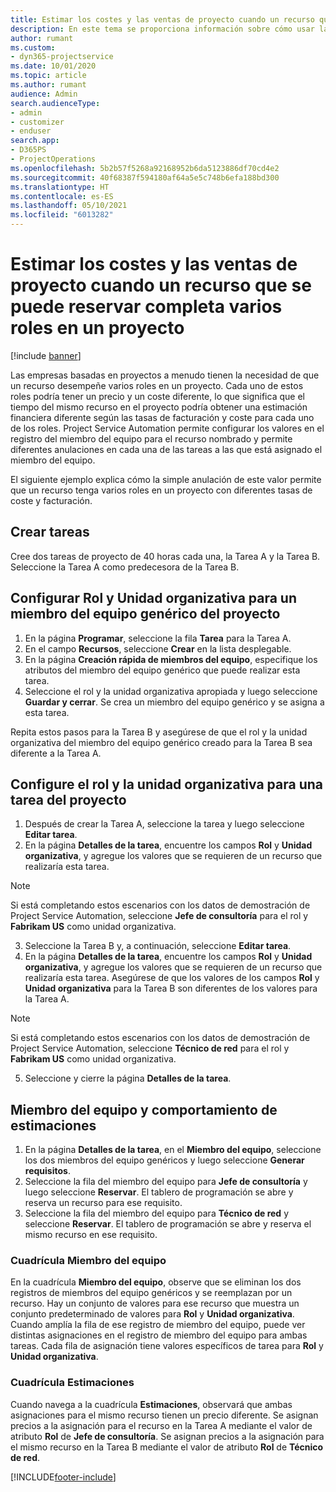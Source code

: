 ```yaml
---
title: Estimar los costes y las ventas de proyecto cuando un recurso que se puede reservar completa varios roles en un proyecto
description: En este tema se proporciona información sobre cómo usar las dimensiones de precios a fin de respaldar los precios y costes para un recurso que desempeñe varios roles en un proyecto.
author: rumant
ms.custom:
- dyn365-projectservice
ms.date: 10/01/2020
ms.topic: article
ms.author: rumant
audience: Admin
search.audienceType:
- admin
- customizer
- enduser
search.app:
- D365PS
- ProjectOperations
ms.openlocfilehash: 5b2b57f5268a92168952b6da5123886df70cd4e2
ms.sourcegitcommit: 40f68387f594180af64a5e5c748b6efa188bd300
ms.translationtype: HT
ms.contentlocale: es-ES
ms.lasthandoff: 05/10/2021
ms.locfileid: "6013282"
---
```

# <a name="estimate-project-sales-and-costs-when-a-bookable-resource-fills-multiple-roles-for-a-project"></a>Estimar los costes y las ventas de proyecto cuando un recurso que se puede reservar completa varios roles en un proyecto 

[!include [banner](../includes/psa-now-project-operations.md)]

Las empresas basadas en proyectos a menudo tienen la necesidad de que un recurso desempeñe varios roles en un proyecto. Cada uno de estos roles podría tener un precio y un coste diferente, lo que significa que el tiempo del mismo recurso en el proyecto podría obtener una estimación financiera diferente según las tasas de facturación y coste para cada uno de los roles. Project Service Automation permite configurar los valores en el registro del miembro del equipo para el recurso nombrado y permite diferentes anulaciones en cada una de las tareas a las que está asignado el miembro del equipo.

El siguiente ejemplo explica cómo la simple anulación de este valor permite que un recurso tenga varios roles en un proyecto con diferentes tasas de coste y facturación.

## <a name="create-tasks"></a>Crear tareas
Cree dos tareas de proyecto de 40 horas cada una, la Tarea A y la Tarea B. Seleccione la Tarea A como predecesora de la Tarea B.

## <a name="set-up-role-and-organization-unit-for-a-generic-project-team-member"></a>Configurar Rol y Unidad organizativa para un miembro del equipo genérico del proyecto

1. En la página **Programar**, seleccione la fila **Tarea** para la Tarea A. 
2. En el campo **Recursos**, seleccione **Crear** en la lista desplegable.
3. En la página **Creación rápida de miembros del equipo**, especifique los atributos del miembro del equipo genérico que puede realizar esta tarea.
4. Seleccione el rol y la unidad organizativa apropiada y luego seleccione **Guardar y cerrar**. Se crea un miembro del equipo genérico y se asigna a esta tarea. 

Repita estos pasos para la Tarea B y asegúrese de que el rol y la unidad organizativa del miembro del equipo genérico creado para la Tarea B sea diferente a la Tarea A. 

## <a name="set-up-role-and-organization-unit-for-a-project-task"></a>Configure el rol y la unidad organizativa para una tarea del proyecto

1. Después de crear la Tarea A, seleccione la tarea y luego seleccione **Editar tarea**.
2. En la página **Detalles de la tarea**, encuentre los campos **Rol** y **Unidad organizativa**, y agregue los valores que se requieren de un recurso que realizaría esta tarea. 

  > [!NOTE]
  > Si está completando estos escenarios con los datos de demostración de Project Service Automation, seleccione **Jefe de consultoría** para el rol y **Fabrikam US** como unidad organizativa.

3. Seleccione la Tarea B y, a continuación, seleccione **Editar tarea**.
4. En la página **Detalles de la tarea**, encuentre los campos **Rol** y **Unidad organizativa**, y agregue los valores que se requieren de un recurso que realizaría esta tarea. Asegúrese de que los valores de los campos **Rol** y **Unidad organizativa** para la Tarea B son diferentes de los valores para la Tarea A. 

  > [!NOTE]
  > Si está completando estos escenarios con los datos de demostración de Project Service Automation, seleccione **Técnico de red** para el rol y **Fabrikam US** como unidad organizativa.

5. Seleccione y cierre la página **Detalles de la tarea**. 

## <a name="team-member-and-estimates-behavior"></a>Miembro del equipo y comportamiento de estimaciones 

1. En la página **Detalles de la tarea**, en el **Miembro del equipo**, seleccione los dos miembros del equipo genéricos y luego seleccione **Generar requisitos**. 
2. Seleccione la fila del miembro del equipo para **Jefe de consultoría** y luego seleccione **Reservar**. El tablero de programación se abre y reserva un recurso para ese requisito.
3. Seleccione la fila del miembro del equipo para **Técnico de red** y seleccione **Reservar**. El tablero de programación se abre y reserva el mismo recurso en ese requisito.

### <a name="team-member-grid"></a>Cuadrícula Miembro del equipo 
En la cuadrícula **Miembro del equipo**, observe que se eliminan los dos registros de miembros del equipo genéricos y se reemplazan por un recurso. Hay un conjunto de valores para ese recurso que muestra un conjunto predeterminado de valores para **Rol** y **Unidad organizativa**.
Cuando amplía la fila de ese registro de miembro del equipo, puede ver distintas asignaciones en el registro de miembro del equipo para ambas tareas. Cada fila de asignación tiene valores específicos de tarea para **Rol** y **Unidad organizativa**. 

### <a name="estimates-grid"></a>Cuadrícula Estimaciones 
Cuando navega a la cuadrícula **Estimaciones**, observará que ambas asignaciones para el mismo recurso tienen un precio diferente.
Se asignan precios a la asignación para el recurso en la Tarea A mediante el valor de atributo **Rol** de **Jefe de consultoría**. Se asignan precios a la asignación para el mismo recurso en la Tarea B mediante el valor de atributo **Rol** de **Técnico de red**.



[!INCLUDE[footer-include](../includes/footer-banner.md)]